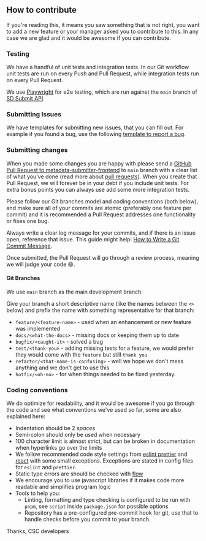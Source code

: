 ## How to contribute

If you're reading this, it means you saw something that is not right, you want to add a new feature or your manager asked you to contribute to this. In any case we are glad and it would be awesome if you can contribute.

### Testing

We have a handful of unit tests and integration tests. In our Git workflow unit tests are run on every Push and Pull Request, while integration tests run on every Pull Request.

We use [Playwright](https://playwright.dev/) for e2e testing, which are run against the `main` branch of [SD Submit API](https://github.com/CSCfi/metadata-submitter).

### Submitting Issues

We have templates for submitting new issues, that you can fill out. For example if you found a bug, use the following [template to report a bug](https://github.com/CSCfi/metadata-submitter-frontend/issues/new?template=bug_report.md).

### Submitting changes

When you made some changes you are happy with please send a [GitHub Pull Request to metadata-submitter-frontend](https://github.com/CSCfi/metadata-submitter-frontend/pull/new/dev) to `main` branch with a clear list of what you've done (read more about [pull requests](https://help.github.com/en/articles/about-pull-requests)). When you create that Pull Request, we will forever be in your debt if you include unit tests. For extra bonus points you can always use add some more integration tests.

Please follow our Git branches model and coding conventions (both below), and make sure all of your commits are atomic (preferably one feature per commit) and it is recommended a Pull Request addresses one functionality or fixes one bug.

Always write a clear log message for your commits, and if there is an issue open, reference that issue. This guide might help: [How to Write a Git Commit Message](https://chris.beams.io/posts/git-commit/).

Once submitted, the Pull Request will go through a review process, meaning we will judge your code :smile:.

#### Git Branches

We use `main` branch as the main development branch.

Give your branch a short descriptive name (like the names between the `<>` below) and prefix the name with something representative for that branch:

- `feature/<feature-name>` - used when an enhancement or new feature was implemented
- `docs/<what-the-docs>` - missing docs or keeping them up to date
- `bugfix/<caught-it>` - solved a bug
- `test/<thank-you>` - adding missing tests for a feature, we would prefer they would come with the `feature` but still `thank you`
- `refactor/<that-name-is-confusing>` - well we hope we don't mess anything and we don't get to use this
- `hotfix/<oh-no>` - for when things needed to be fixed yesterday.

### Coding conventions

We do optimize for readability, and it would be awesome if you go through the code and see what conventions we've used so far, some are also explained here:

- Indentation should be 2 _spaces_
- Semi-colon should only be used when necessary
- 100 character limit is almost strict, but can be broken in documentation when hyperlinks go over the limits
- We follow recommended code style settings from [eslint](https://eslint.org/docs/rules/),[prettier](https://prettier.io/docs/) and [react](https://github.com/yannickcr/eslint-plugin-react) with some small exceptions. Exceptions are stated in config files for `eslint` and `prettier`.
- Static type errors are should be checked with [flow](https://flow.org/en/docs/)
- We encourage you to use javascript libraries if it makes code more readable and simplifies program logic
- Tools to help you:
  - Linting, formatting and type checking is configured to be run with `pnpm`, see `script` inside `package.json` for possible options
  - Repository has a pre-configured pre-commit hook for git, use that to handle checks before you commit to your branch.

Thanks,
CSC developers
